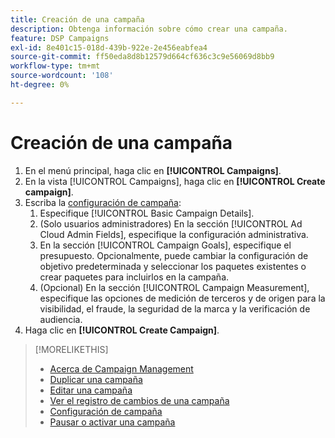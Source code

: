 ```yaml
---
title: Creación de una campaña
description: Obtenga información sobre cómo crear una campaña.
feature: DSP Campaigns
exl-id: 8e401c15-018d-439b-922e-2e456eabfea4
source-git-commit: ff50eda8d8b12579d664cf636c3c9e56069d8bb9
workflow-type: tm+mt
source-wordcount: '108'
ht-degree: 0%

---
```


# Creación de una campaña

1. En el menú principal, haga clic en **[!UICONTROL Campaigns]**.
1. En la vista [!UICONTROL Campaigns], haga clic en **[!UICONTROL Create campaign]**.
1. Escriba la [configuración de campaña](campaign-settings.md):
   1. Especifique [!UICONTROL Basic Campaign Details].
   1. (Solo usuarios administradores) En la sección [!UICONTROL Ad Cloud Admin Fields], especifique la configuración administrativa.
   1. En la sección [!UICONTROL Campaign Goals], especifique el presupuesto. Opcionalmente, puede cambiar la configuración de objetivo predeterminada y seleccionar los paquetes existentes o crear paquetes para incluirlos en la campaña.
   1. (Opcional) En la sección [!UICONTROL Campaign Measurement], especifique las opciones de medición de terceros y de origen para la visibilidad, el fraude, la seguridad de la marca y la verificación de audiencia.
1. Haga clic en **[!UICONTROL Create Campaign]**.

>[!MORELIKETHIS]
>
>* [Acerca de Campaign Management](campaign-about.md)
>* [Duplicar una campaña](campaign-duplicate.md)
>* [Editar una campaña](campaign-edit.md)
>* [Ver el registro de cambios de una campaña](campaign-change-log.md)
>* [Configuración de campaña](campaign-settings.md)
>* [Pausar o activar una campaña](campaign-pause-activate.md)
